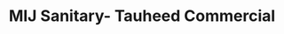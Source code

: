 ---
title: "MIJ Sanitary- Tauheed Commercial"
url: /karachi/mij-sanitary-tauheed-commercial/
shop: Eisenwaren
---